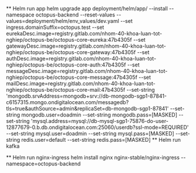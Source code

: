 ** Helm run app
helm upgrade app deployment/helm/app/ --install --namespace octopus-backend --reset-values --values=deployment/helm/env_values/dev.yaml --set ingress.domainSuffix=octopus.test --set eurekaDesc.image=registry.gitlab.com/nhom-40-khoa-luan-tot-nghiep/octopus-be/octopus-core-eureka:47b4305f --set gatewayDesc.image=registry.gitlab.com/nhom-40-khoa-luan-tot-nghiep/octopus-be/octopus-core-gateway:47b4305f --set authDesc.image=registry.gitlab.com/nhom-40-khoa-luan-tot-nghiep/octopus-be/octopus-core-auth:47b4305f --set messageDesc.image=registry.gitlab.com/nhom-40-khoa-luan-tot-nghiep/octopus-be/octopus-core-message:47b4305f --set mailDesc.image=registry.gitlab.com/nhom-40-khoa-luan-tot-nghiep/octopus-be/octopus-core-mail:47b4305f --set-string 'mongodb.srvAddress=mongodb+srv://db-mongodb-sgp1-87841-c6157315.mongo.ondigitalocean.com/messagedb?tls=true&authSource=admin&replicaSet=db-mongodb-sgp1-87841' --set-string mongodb.user=doadmin --set-string mongodb.pass=[MASKED] --set-string 'mysql.address=mysql://db-mysql-sgp1-75876-do-user-12877679-0.b.db.ondigitalocean.com:25060/userdb?ssl-mode=REQUIRED' --set-string mysql.user=doadmin --set-string mysql.pass=[MASKED] --set-string redis.user=default --set-string redis.pass=[MASKED]
** Helm run kafka

** Helm run nginx-ingress
helm install nginx nginx-stable/nginx-ingress --namespace=octopus-backend